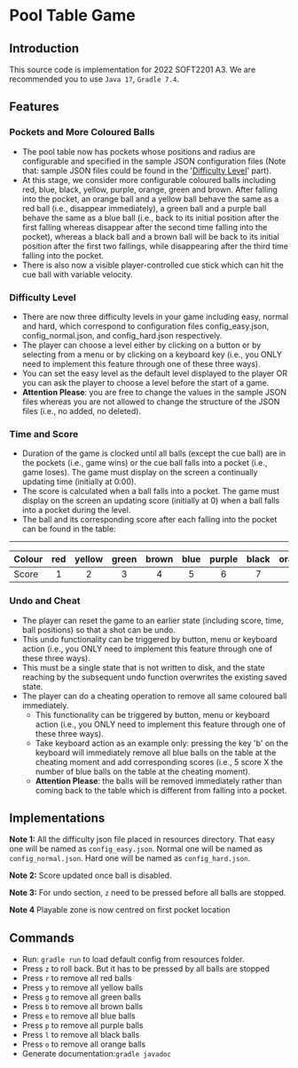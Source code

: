 # Pool Table Game

## Introduction

This source code is implementation for 2022 SOFT2201 A3.
We are recommended you to use ```Java 17```, ```Gradle 7.4```.
## Features

### Pockets and More Coloured Balls

- The pool table now has pockets whose positions and radius are configurable and specified in the sample JSON configuration files (Note that: sample JSON files could be found in the '[Difficulty Level](#difficulty-level)' part). 
- At this stage, we consider more configurable coloured balls including red, blue, black, yellow, purple, orange, green and brown. After falling into the pocket, an orange ball and a yellow ball behave the same as a red ball (i.e., disappear immediately), a green ball and a purple ball behave the same as a blue ball (i.e., back to its initial position after the first falling whereas disappear after the second time falling into the pocket), whereas a black ball and a brown ball will be back to its initial position after the first two fallings, while disappearing after the third time falling into the pocket.
- There is also now a visible player-controlled cue stick which can hit the cue ball with variable velocity.

### Difficulty Level 
- There are now three difficulty levels in your game including easy, normal and hard, which correspond to configuration files config_easy.json, config_normal.json, and config_hard.json respectively.
- The player can choose a level either by clicking on a button or by selecting from a menu or by clicking on a keyboard key (i.e., you ONLY need to implement this feature through one of these three ways). 
- You can set the easy level as the default level displayed to the player OR you can ask the player to choose a level before the start of a game.
- **Attention Please**: you are free to change the values in the sample JSON files whereas you are not allowed to change the structure of the JSON files (i.e., no added, no deleted).


### Time and Score 
- Duration of the game is clocked until all balls (except the cue ball) are in the pockets (i.e., game wins) or the cue ball falls into a pocket (i.e., game loses). The game must display on the screen a continually updating time (initially at 0:00).
- The score is calculated when a ball falls into a pocket. The game must display on the screen an updating score (initially at 0) when a ball falls into a pocket during the level. 
- The ball and its corresponding score after each falling into the pocket can be found in the table:
_____________

| Colour | red | yellow	| green	| brown	| blue | purple	| black	| orange |
|-----|:----:|:----:|:----:|:----:|:----:|:----:|:----:|:----:|
|Score|1|2|3|4|5|6|7|8|




### Undo and Cheat
- The player can reset the game to an earlier state (including score, time, ball positions) so that a shot can be undo.
- This undo functionality can be triggered by button, menu or keyboard action (i.e., you ONLY need to implement this feature through one of these three ways).
- This must be a single state that is not written to disk, and the state reaching by the subsequent undo function overwrites the existing saved state.
- The player can do a cheating operation to remove all same coloured ball immediately.
    - This functionality can be triggered by button, menu or keyboard action (i.e., you ONLY need to implement this feature through one of these three ways).
    - Take keyboard action as an example only: pressing the key 'b' on the keyboard will immediately remove all blue balls on the table at the cheating moment and add corresponding scores (i.e., 5 score X the number of blue balls on the table at the cheating moment). 
    - **Attention Please**: the balls will be removed immediately rather than coming back to the table which is different from falling into a pocket. 


## Implementations 

**Note 1:** All the difficulty json file placed in resources directory. That easy one will be named as `config_easy.json`. Normal one will be named as `config_normal.json`. Hard one will be named as `config_hard.json`.

**Note 2:** Score updated once ball is disabled.

**Note 3:** For undo section, `z` need to be pressed before all balls are stopped.

**Note 4** Playable zone is now centred on first pocket location
## Commands

* Run: `gradle run` to load default config from resources folder.
* Press ```z``` to roll back. But it has to be pressed by all balls are stopped
* Press `r` to remove all red balls
* Press `y` to remove all yellow balls
* Press `g` to remove all green balls
* Press `b` to remove all brown balls
* Press `e` to remove all blue balls
* Press `p` to remove all purple balls
* Press `l` to remove all black balls
* Press `o` to remove all orange balls
* Generate documentation:`gradle javadoc`